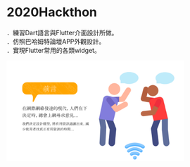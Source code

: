 # 2020Hackthon

．練習Dart語言與Flutter介面設計所做。<br/>
．仿照巴哈姆特論壇APP外觀設計。<br/>
．實現Flutter常用的各類widget。<br/>

<img src="https://github.com/hunter0113/2020Hackthon/blob/main/%E5%89%8D%E8%A8%80.png" width="80%" height="80%">
